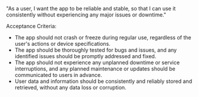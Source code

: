 "As a user, I want the app to be reliable and stable, so that I can use it consistently without experiencing any major 
issues or downtime."

Acceptance Criteria:

- The app should not crash or freeze during regular use, regardless of the user's actions or device specifications.
- The app should be thoroughly tested for bugs and issues, and any identified issues should be promptly addressed and 
fixed.
- The app should not experience any unplanned downtime or service interruptions, and any planned maintenance or 
updates should be communicated to users in advance.
- User data and information should be consistently and reliably stored and retrieved, without any data loss or
corruption.



